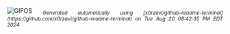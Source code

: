 <div align="justify">
<picture>
    <source media="(prefers-color-scheme: dark)" srcset="https://i.ibb.co/dfb5KHZ/output-gif.gif">
    <source media="(prefers-color-scheme: light)" srcset="https://i.ibb.co/dfb5KHZ/output-gif.gif">
    <img alt="GIFOS" src="https://i.ibb.co/dfb5KHZ/output-gif.gif">
</picture>
<sub><i>Generated automatically using [x0rzavi/github-readme-terminal](https://github.com/x0rzavi/github-readme-terminal) on Tue Aug 20 08:42:35 PM EDT 2024</i></sub>
</div>

<!--  -->